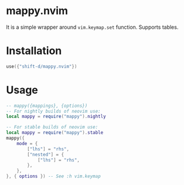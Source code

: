 # mappy.nvim

It is a simple wrapper around `vim.keymap.set` function. Supports tables.

# Installation

```lua
use({"shift-d/mappy.nvim"})
```

# Usage
```lua
-- mappy({mappings}, {options})
-- For nightly builds of neovim use:
local mappy = require("mappy").nightly

-- For stable builds of neovim use:
local mappy = require("mappy").stable
mappy({
    mode = {
        ["lhs"] = "rhs",
        ["nested"] = {
            ["lhs"] = "rhs",
        },
    },
}, { options }) -- See :h vim.keymap
```
